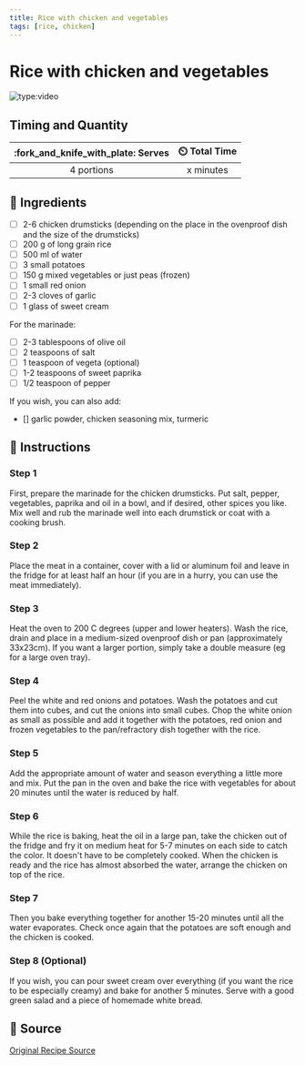 ```yaml
---
title: Rice with chicken and vegetables
tags: [rice, chicken]
---
```


# Rice with chicken and vegetables
![type:video](https://www.youtube.com/embed/5mGl0hCjoJY?si=sXSVKlUtBbf1cz3O)


## Timing and Quantity
| :fork_and_knife_with_plate: Serves | :timer_clock: Total Time |
|:----------------------------------:|:-----------------------: |
| 4 portions | x minutes |

## :salt: Ingredients
- [ ] 2-6 chicken drumsticks (depending on the place in the ovenproof dish and the size of the drumsticks)
- [ ] 200 g of long grain rice
- [ ] 500 ml of water
- [ ] 3 small potatoes
- [ ] 150 g mixed vegetables or just peas (frozen)
- [ ] 1 small red onion
- [ ] 2-3 cloves of garlic
- [ ] 1 glass of sweet cream

For the marinade:

- [ ] 2-3 tablespoons of olive oil
- [ ] 2 teaspoons of salt
- [ ] 1 teaspoon of vegeta (optional)
- [ ] 1-2 teaspoons of sweet paprika
- [ ] 1/2 teaspoon of pepper

If you wish, you can also add:

- [] garlic powder, chicken seasoning mix, turmeric


## :pencil: Instructions

### Step 1
First, prepare the marinade for the chicken drumsticks. Put salt, pepper, vegetables, paprika and oil in a bowl, and if desired, other spices you like. Mix well and rub the marinade well into each drumstick or coat with a cooking brush.

### Step 2
Place the meat in a container, cover with a lid or aluminum foil and leave in the fridge for at least half an hour (if you are in a hurry, you can use the meat immediately).

### Step 3
Heat the oven to 200 C degrees (upper and lower heaters). Wash the rice, drain and place in a medium-sized ovenproof dish or pan (approximately 33x23cm). If you want a larger portion, simply take a double measure (eg for a large oven tray).

### Step 4
Peel the white and red onions and potatoes. Wash the potatoes and cut them into cubes, and cut the onions into small cubes. Chop the white onion as small as possible and add it together with the potatoes, red onion and frozen vegetables to the pan/refractory dish together with the rice.

### Step 5
Add the appropriate amount of water and season everything a little more and mix. Put the pan in the oven and bake the rice with vegetables for about 20 minutes until the water is reduced by half.

### Step 6
While the rice is baking, heat the oil in a large pan, take the chicken out of the fridge and fry it on medium heat for 5-7 minutes on each side to catch the color. It doesn't have to be completely cooked. When the chicken is ready and the rice has almost absorbed the water, arrange the chicken on top of the rice.

### Step 7
Then you bake everything together for another 15-20 minutes until all the water evaporates. Check once again that the potatoes are soft enough and the chicken is cooked.

### Step 8 (Optional)
If you wish, you can pour sweet cream over everything (if you want the rice to be especially creamy) and bake for another 5 minutes. Serve with a good green salad and a piece of homemade white bread.

## :link: Source
[Original Recipe Source](https://www.hanumakocht.at/2015/02/13/saftiger-gem%C3%BCsereis-mit-gebratenen-h%C3%BChnchenschenkeln-pirjan-sa-piletinom/)
